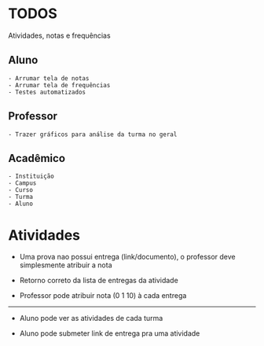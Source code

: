 # TODOS

Atividades, notas e frequências

## Aluno
    - Arrumar tela de notas
    - Arrumar tela de frequências
    - Testes automatizados

## Professor
    - Trazer gráficos para análise da turma no geral

## Acadêmico
    - Instituição
    - Campus
    - Curso
    - Turma
    - Aluno

# Atividades

- Uma prova nao possui entrega (link/documento), o professor deve simplesmente atribuir a nota

- Retorno correto da lista de entregas da atividade

- Professor pode atribuir nota (0 1 10) à cada entrega

---------------------------------------------------------------------------------------------------

- Aluno pode ver as atividades de cada turma

- Aluno pode submeter link de entrega pra uma atividade
